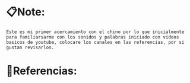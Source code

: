 

# 📋Note:
	
	Este es mi primer acercamiento con el chino por lo que inicialmente para familiarsarme con los sonidos y palabras iniciado con videos basicos de youtube, colocare los canales en las referencias, por si gustan revisarlos. 


# 🔗Referencias:





